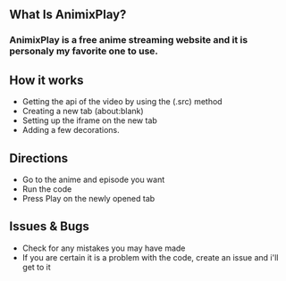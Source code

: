 ## **What Is AnimixPlay?**
###  AnimixPlay is a free anime streaming website and it is personaly my favorite one to use.
## How it works
- Getting the api of the video by using the (.src) method
-  Creating a new tab (about:blank)
-  Setting up the iframe on the new tab
-   Adding a few decorations.
## Directions
- Go to the anime and episode you want
-  Run the code
-  Press Play on the newly opened tab

## Issues & Bugs
- Check for any mistakes you may have made 
- If you are certain it is a problem with the code, create an issue and i'll get to it
